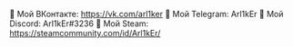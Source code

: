 📌 Мой ВКонтакте: https://vk.com/arl1ker
📌 Мой Telegram: Arl1kEr
📌 Мой Discord: Arl1kEr#3236
📌 Мой Steam: https://steamcommunity.com/id/Arl1kEr/
